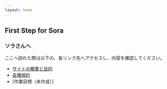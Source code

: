 ```yaml
---
layout: home
---
```


## First Step for Sora
### ソラさんへ
ここへ訪れた際は以下の、各リンク先へアクセスし、内容を確認してください。
* [サイトの概要と目的](/info-for-sora/-main-/1_start/overview/)
* [各種規約](/info-for-sora/-main-/1_start/rules/)
* [作業目標（未作成）]